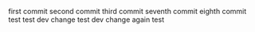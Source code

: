 first commit
second commit
third commit
seventh commit
eighth commit test test
dev change test dev change again test
